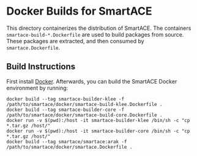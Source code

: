 # Docker Builds for SmartACE

This directory containerizes the distribution of SmartACE. The containers
`smartace-build-*.Dockerfile` are used to build packages from source. These
packages are extracted, and then consumed by `smartace.Dockerfile`.

## Build Instructions

First install [Docker](https://hub.docker.com/). Afterwards, you can build the
SmartACE Docker environment by running:

```
docker build --tag smartace-builder-klee -f /path/to/smartace/docker/smartace-build-klee.Dockerfile .
docker build --tag smartace-builder-core -f /path/to/smartace/docker/smartace-build-core.Dockerfile .
docker run -v $(pwd):/host -it smartace-builder-klee /bin/sh -c "cp *.tar.gz /host/"
docker run -v $(pwd):/host -it smartace-builder-core /bin/sh -c "cp *.tar.gz /host/"
docker build --tag smartace/smartace:arak -f /path/to/smartace/docker/smartace.Dockerfile .
```
